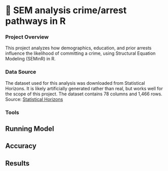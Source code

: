 # 📰 SEM analysis crime/arrest pathways in R
### Project Overview
This project analyzes how demographics, education, and prior arrests influence the likelihood of committing a crime, using Structural Equation Modeling (SEMinR) in R.

### Data Source
The dataset used for this analysis was downloaded from Statistical Horizons. It is likely artificially generated rather than real, but works well for the scope of this project. The dataset contains 78 columns and 1,466 rows.<br>
Source: <a href="https://statisticalhorizons.com/resources/data-sets/"> Statistical Horizons</a>

### Tools

## Running Model
## Accuracy
## Results
